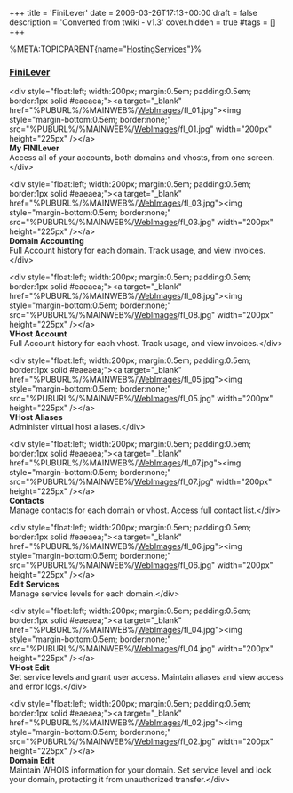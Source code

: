 +++
title = 'FiniLever'
date = 2006-03-26T17:13+00:00
draft = false
description = 'Converted from twiki - v1.3'
cover.hidden = true
#tags = []
+++

%META:TOPICPARENT{name="[HostingServices](HostingServices "wikilink")"}%

### [FiniLever](FiniLever "wikilink")

\<div style="float:left; width:200px; margin:0.5em; padding:0.5em;
border:1px solid \#eaeaea;"\>\<a target="\_blank"
href="%PUBURL%/%MAINWEB%/[WebImages](WebImages "wikilink")/fl_01.jpg"\>\<img
style="margin-bottom:0.5em; border:none;"
src="%PUBURL%/%MAINWEB%/[WebImages](WebImages "wikilink")/fl_01.jpg"
width="200px" height="225px" /\>\</a\>  
**My FINILever**  
Access all of your accounts, both domains and vhosts, from one
screen.\</div\>

\<div style="float:left; width:200px; margin:0.5em; padding:0.5em;
border:1px solid \#eaeaea;"\>\<a target="\_blank"
href="%PUBURL%/%MAINWEB%/[WebImages](WebImages "wikilink")/fl_03.jpg"\>\<img
style="margin-bottom:0.5em; border:none;"
src="%PUBURL%/%MAINWEB%/[WebImages](WebImages "wikilink")/fl_03.jpg"
width="200px" height="225px" /\>\</a\>  
**Domain Accounting**  
Full Account history for each domain. Track usage, and view
invoices.\</div\>

\<div style="float:left; width:200px; margin:0.5em; padding:0.5em;
border:1px solid \#eaeaea;"\>\<a target="\_blank"
href="%PUBURL%/%MAINWEB%/[WebImages](WebImages "wikilink")/fl_08.jpg"\>\<img
style="margin-bottom:0.5em; border:none;"
src="%PUBURL%/%MAINWEB%/[WebImages](WebImages "wikilink")/fl_08.jpg"
width="200px" height="225px" /\>\</a\>  
**VHost Account**  
Full Account history for each vhost. Track usage, and view
invoices.\</div\>

\<div style="float:left; width:200px; margin:0.5em; padding:0.5em;
border:1px solid \#eaeaea;"\>\<a target="\_blank"
href="%PUBURL%/%MAINWEB%/[WebImages](WebImages "wikilink")/fl_05.jpg"\>\<img
style="margin-bottom:0.5em; border:none;"
src="%PUBURL%/%MAINWEB%/[WebImages](WebImages "wikilink")/fl_05.jpg"
width="200px" height="225px" /\>\</a\>  
**VHost Aliases**  
Administer virtual host aliases.\</div\>

\<div style="float:left; width:200px; margin:0.5em; padding:0.5em;
border:1px solid \#eaeaea;"\>\<a target="\_blank"
href="%PUBURL%/%MAINWEB%/[WebImages](WebImages "wikilink")/fl_07.jpg"\>\<img
style="margin-bottom:0.5em; border:none;"
src="%PUBURL%/%MAINWEB%/[WebImages](WebImages "wikilink")/fl_07.jpg"
width="200px" height="225px" /\>\</a\>  
**Contacts**  
Manage contacts for each domain or vhost. Access full contact
list.\</div\>

\<div style="float:left; width:200px; margin:0.5em; padding:0.5em;
border:1px solid \#eaeaea;"\>\<a target="\_blank"
href="%PUBURL%/%MAINWEB%/[WebImages](WebImages "wikilink")/fl_06.jpg"\>\<img
style="margin-bottom:0.5em; border:none;"
src="%PUBURL%/%MAINWEB%/[WebImages](WebImages "wikilink")/fl_06.jpg"
width="200px" height="225px" /\>\</a\>  
**Edit Services**  
Manage service levels for each domain.\</div\>

\<div style="float:left; width:200px; margin:0.5em; padding:0.5em;
border:1px solid \#eaeaea;"\>\<a target="\_blank"
href="%PUBURL%/%MAINWEB%/[WebImages](WebImages "wikilink")/fl_04.jpg"\>\<img
style="margin-bottom:0.5em; border:none;"
src="%PUBURL%/%MAINWEB%/[WebImages](WebImages "wikilink")/fl_04.jpg"
width="200px" height="225px" /\>\</a\>  
**VHost Edit**  
Set service levels and grant user access. Maintain aliases and view
access and error logs.\</div\>

\<div style="float:left; width:200px; margin:0.5em; padding:0.5em;
border:1px solid \#eaeaea;"\>\<a target="\_blank"
href="%PUBURL%/%MAINWEB%/[WebImages](WebImages "wikilink")/fl_02.jpg"\>\<img
style="margin-bottom:0.5em; border:none;"
src="%PUBURL%/%MAINWEB%/[WebImages](WebImages "wikilink")/fl_02.jpg"
width="200px" height="225px" /\>\</a\>  
**Domain Edit**  
Maintain WHOIS information for your domain. Set service level and lock
your domain, protecting it from unauthorized transfer.\</div\>

